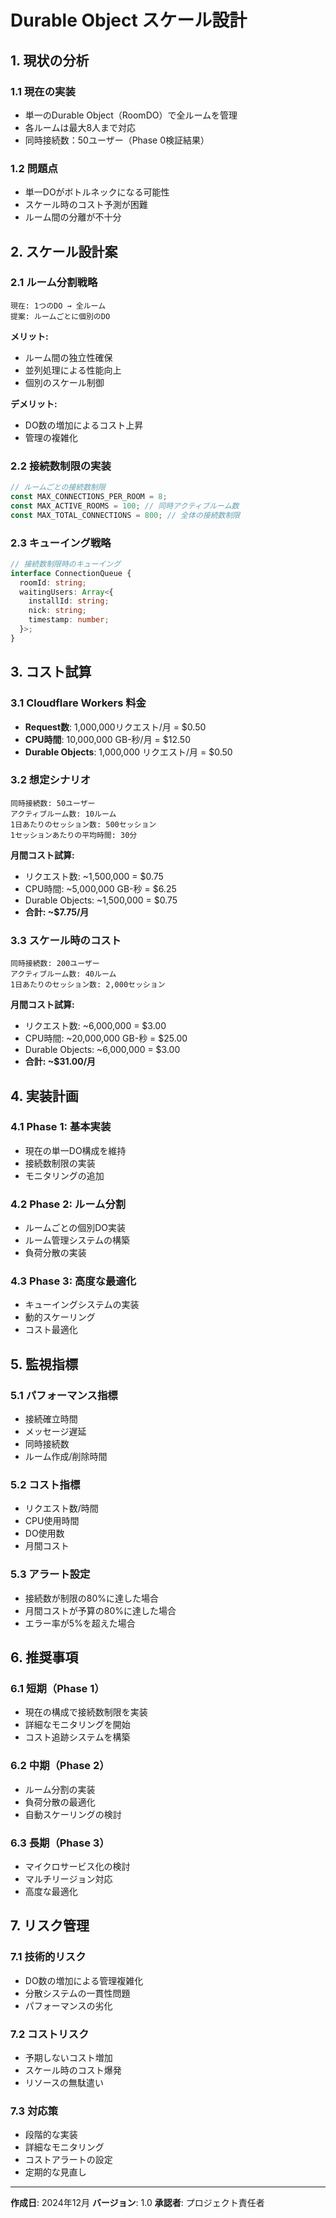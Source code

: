 # Durable Object スケール設計

## 1. 現状の分析

### 1.1 現在の実装
- 単一のDurable Object（RoomDO）で全ルームを管理
- 各ルームは最大8人まで対応
- 同時接続数：50ユーザー（Phase 0検証結果）

### 1.2 問題点
- 単一DOがボトルネックになる可能性
- スケール時のコスト予測が困難
- ルーム間の分離が不十分

## 2. スケール設計案

### 2.1 ルーム分割戦略
```
現在: 1つのDO → 全ルーム
提案: ルームごとに個別のDO
```

**メリット:**
- ルーム間の独立性確保
- 並列処理による性能向上
- 個別のスケール制御

**デメリット:**
- DO数の増加によるコスト上昇
- 管理の複雑化

### 2.2 接続数制限の実装
```typescript
// ルームごとの接続数制限
const MAX_CONNECTIONS_PER_ROOM = 8;
const MAX_ACTIVE_ROOMS = 100; // 同時アクティブルーム数
const MAX_TOTAL_CONNECTIONS = 800; // 全体の接続数制限
```

### 2.3 キューイング戦略
```typescript
// 接続数制限時のキューイング
interface ConnectionQueue {
  roomId: string;
  waitingUsers: Array<{
    installId: string;
    nick: string;
    timestamp: number;
  }>;
}
```

## 3. コスト試算

### 3.1 Cloudflare Workers 料金
- **Request数**: 1,000,000リクエスト/月 = $0.50
- **CPU時間**: 10,000,000 GB-秒/月 = $12.50
- **Durable Objects**: 1,000,000 リクエスト/月 = $0.50

### 3.2 想定シナリオ
```
同時接続数: 50ユーザー
アクティブルーム数: 10ルーム
1日あたりのセッション数: 500セッション
1セッションあたりの平均時間: 30分
```

**月間コスト試算:**
- リクエスト数: ~1,500,000 = $0.75
- CPU時間: ~5,000,000 GB-秒 = $6.25
- Durable Objects: ~1,500,000 = $0.75
- **合計: ~$7.75/月**

### 3.3 スケール時のコスト
```
同時接続数: 200ユーザー
アクティブルーム数: 40ルーム
1日あたりのセッション数: 2,000セッション
```

**月間コスト試算:**
- リクエスト数: ~6,000,000 = $3.00
- CPU時間: ~20,000,000 GB-秒 = $25.00
- Durable Objects: ~6,000,000 = $3.00
- **合計: ~$31.00/月**

## 4. 実装計画

### 4.1 Phase 1: 基本実装
- 現在の単一DO構成を維持
- 接続数制限の実装
- モニタリングの追加

### 4.2 Phase 2: ルーム分割
- ルームごとの個別DO実装
- ルーム管理システムの構築
- 負荷分散の実装

### 4.3 Phase 3: 高度な最適化
- キューイングシステムの実装
- 動的スケーリング
- コスト最適化

## 5. 監視指標

### 5.1 パフォーマンス指標
- 接続確立時間
- メッセージ遅延
- 同時接続数
- ルーム作成/削除時間

### 5.2 コスト指標
- リクエスト数/時間
- CPU使用時間
- DO使用数
- 月間コスト

### 5.3 アラート設定
- 接続数が制限の80%に達した場合
- 月間コストが予算の80%に達した場合
- エラー率が5%を超えた場合

## 6. 推奨事項

### 6.1 短期（Phase 1）
- 現在の構成で接続数制限を実装
- 詳細なモニタリングを開始
- コスト追跡システムを構築

### 6.2 中期（Phase 2）
- ルーム分割の実装
- 負荷分散の最適化
- 自動スケーリングの検討

### 6.3 長期（Phase 3）
- マイクロサービス化の検討
- マルチリージョン対応
- 高度な最適化

## 7. リスク管理

### 7.1 技術的リスク
- DO数の増加による管理複雑化
- 分散システムの一貫性問題
- パフォーマンスの劣化

### 7.2 コストリスク
- 予期しないコスト増加
- スケール時のコスト爆発
- リソースの無駄遣い

### 7.3 対応策
- 段階的な実装
- 詳細なモニタリング
- コストアラートの設定
- 定期的な見直し

---

**作成日**: 2024年12月
**バージョン**: 1.0
**承認者**: プロジェクト責任者

